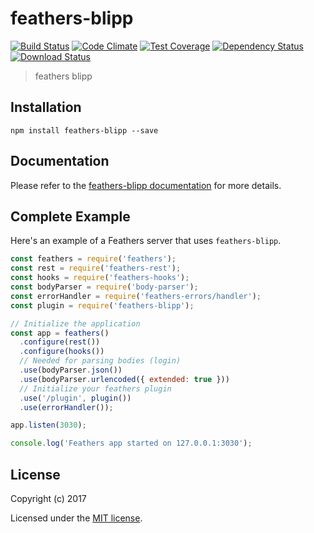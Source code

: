 # feathers-blipp

[![Build Status](https://travis-ci.org/feathersjs/feathers-blipp.png?branch=master)](https://travis-ci.org/feathersjs/feathers-blipp)
[![Code Climate](https://codeclimate.com/github/feathersjs/feathers-blipp/badges/gpa.svg)](https://codeclimate.com/github/feathersjs/feathers-blipp)
[![Test Coverage](https://codeclimate.com/github/feathersjs/feathers-blipp/badges/coverage.svg)](https://codeclimate.com/github/feathersjs/feathers-blipp/coverage)
[![Dependency Status](https://img.shields.io/david/feathersjs/feathers-blipp.svg?style=flat-square)](https://david-dm.org/feathersjs/feathers-blipp)
[![Download Status](https://img.shields.io/npm/dm/feathers-blipp.svg?style=flat-square)](https://www.npmjs.com/package/feathers-blipp)

> feathers blipp

## Installation

```
npm install feathers-blipp --save
```

## Documentation

Please refer to the [feathers-blipp documentation](http://docs.feathersjs.com/) for more details.

## Complete Example

Here's an example of a Feathers server that uses `feathers-blipp`. 

```js
const feathers = require('feathers');
const rest = require('feathers-rest');
const hooks = require('feathers-hooks');
const bodyParser = require('body-parser');
const errorHandler = require('feathers-errors/handler');
const plugin = require('feathers-blipp');

// Initialize the application
const app = feathers()
  .configure(rest())
  .configure(hooks())
  // Needed for parsing bodies (login)
  .use(bodyParser.json())
  .use(bodyParser.urlencoded({ extended: true }))
  // Initialize your feathers plugin
  .use('/plugin', plugin())
  .use(errorHandler());

app.listen(3030);

console.log('Feathers app started on 127.0.0.1:3030');
```

## License

Copyright (c) 2017

Licensed under the [MIT license](LICENSE).

